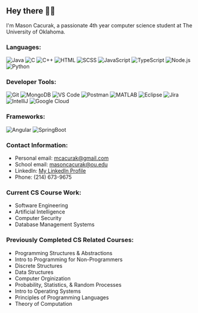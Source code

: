## Hey there 👋🏼

I'm Mason Cacurak, a passionate 4th year computer science student at The University of Oklahoma.

### Languages:
![Java](https://img.shields.io/badge/Java-ED8B00?style=for-the-badge&logo=java&logoColor=white)
![C](https://img.shields.io/badge/C-00599C?style=for-the-badge&logo=c&logoColor=white)
![C++](https://img.shields.io/badge/C++-00599C?style=for-the-badge&logo=c%2B%2B&logoColor=white)
![HTML](https://img.shields.io/badge/HTML-E34F26?style=for-the-badge&logo=html5&logoColor=white)
![SCSS](https://img.shields.io/badge/SCSS-CC6699?style=for-the-badge&logo=sass&logoColor=white)
![JavaScript](https://img.shields.io/badge/JavaScript-F7DF1E?style=for-the-badge&logo=javascript&logoColor=black)
![TypeScript](https://img.shields.io/badge/TypeScript-007ACC?style=for-the-badge&logo=typescript&logoColor=white)
![Node.js](https://img.shields.io/badge/Node.js-339933?style=for-the-badge&logo=nodedotjs&logoColor=white)
![Python](https://img.shields.io/badge/Python-3776AB?style=for-the-badge&logo=python&logoColor=white)

### Developer Tools:
![Git](https://img.shields.io/badge/Git-F05032?style=for-the-badge&logo=git&logoColor=white)
![MongoDB](https://img.shields.io/badge/MongoDB-47A248?style=for-the-badge&logo=mongodb&logoColor=white)
![VS Code](https://img.shields.io/badge/VS%20Code-0078D4?style=for-the-badge&logo=visualstudiocode&logoColor=white)
![Postman](https://img.shields.io/badge/Postman-FF6C37?style=for-the-badge&logo=postman&logoColor=white)
![MATLAB](https://img.shields.io/badge/MATLAB-0076A8?style=for-the-badge&logo=mathworks&logoColor=white)
![Eclipse](https://img.shields.io/badge/Eclipse-2C2255?style=for-the-badge&logo=eclipse&logoColor=white)
![Jira](https://img.shields.io/badge/Jira-0052CC?style=for-the-badge&logo=jira&logoColor=white)
![IntelliJ](https://img.shields.io/badge/IntelliJ%20IDEA-000000?style=for-the-badge&logo=intellijidea&logoColor=white)
![Google Cloud](https://img.shields.io/badge/Google%20Cloud-4285F4?style=for-the-badge&logo=googlecloud&logoColor=white)

### Frameworks:
![Angular](https://img.shields.io/badge/Angular-DD0031?style=for-the-badge&logo=angular&logoColor=white)
![SpringBoot](https://img.shields.io/badge/SpringBoot-6DB33F?style=for-the-badge&logo=springboot&logoColor=white)


### **Contact Information:**
  - Personal email: mcacurak@gmail.com
  - School email: masoncacurak@ou.edu
  - LinkedIn: [My LinkedIn Profile](https://www.linkedin.com/in/masoncacurak/)
  - Phone: (214) 673-9675

### **Current CS Course Work:**
  - Software Engineering
  - Artificial Intelligence
  - Computer Security
  - Database Management Systems
 
### **Previously Completed CS Related Courses:**
  - Programming Structures & Abstractions
  - Intro to Programming for Non-Programmers
  - Discrete Structures
  - Data Structures
  - Computer Orginization
  - Probability, Statistics, & Random Processes
  - Intro to Operating Systems
  - Principles of Programming Languages
  - Theory of Computation
 




